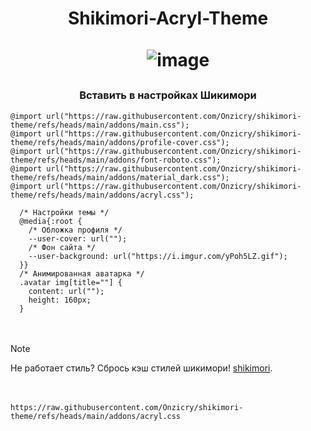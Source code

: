 <h1 align="center">Shikimori-Acryl-Theme</a> 
  
ㅤ
![image](https://github.com/user-attachments/assets/4d3f824e-54cc-4e80-9986-b9edb4df3697)

<h3 align="center">Вставить в настройках Шикимори</h3>

```
@import url("https://raw.githubusercontent.com/Onzicry/shikimori-theme/refs/heads/main/addons/main.css");
@import url("https://raw.githubusercontent.com/Onzicry/shikimori-theme/refs/heads/main/addons/profile-cover.css");
@import url("https://raw.githubusercontent.com/Onzicry/shikimori-theme/refs/heads/main/addons/font-roboto.css");
@import url("https://raw.githubusercontent.com/Onzicry/shikimori-theme/refs/heads/main/addons/material_dark.css");
@import url("https://raw.githubusercontent.com/Onzicry/shikimori-theme/refs/heads/main/addons/acryl.css");

  /* Настройки темы */
  @media{:root {
    /* Обложка профиля */
    --user-cover: url("");
    /* Фон сайта */
    --user-background: url("https://i.imgur.com/yPoh5LZ.gif");
  }}
  /* Анимированная аватарка */  
  .avatar img[title=""] {
    content: url("");
    height: 160px;
  } 
```
ㅤ

> [!NOTE]
> Не работает стиль? Сбрось кэш стилей шикимори! [shikimori](https://shikimori.one/tests/reset_styles_cache).

ㅤ

```
https://raw.githubusercontent.com/Onzicry/shikimori-theme/refs/heads/main/addons/acryl.css
```
